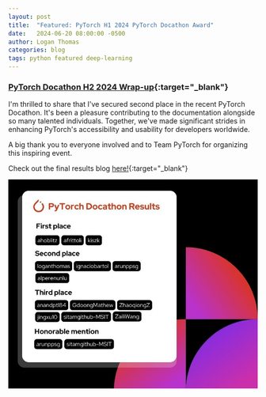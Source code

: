 ```yaml
---
layout: post
title:  "Featured: PyTorch H1 2024 PyTorch Docathon Award"
date:   2024-06-20 08:00:00 -0500
author: Logan Thomas
categories: blog
tags: python featured deep-learning
---
```

### [PyTorch Docathon H2 2024 Wrap-up](https://pytorch.org/blog/pytorch-docathon-h2-2024-wrap-up/){:target="_blank"}

I'm thrilled to share that I've secured second place in the recent PyTorch Docathon.
It's been a pleasure contributing to the documentation alongside so many talented
individuals. Together, we've made significant strides in enhancing PyTorch's
accessibility and usability for developers worldwide.

A big thank you to everyone involved and to Team PyTorch for organizing this
inspiring event.

Check out the final results blog [here!](https://pytorch.org/blog/pytorch-docathon-h2-2024-wrap-up/){:target="_blank"}


<a href="https://pytorch.org/blog/pytorch-docathon-h2-2024-wrap-up/" target="_blank">
  <img src="/assets/images/pytorch-docathon-results.jpeg" style="padding: 0px 15px 0px 0px">
</a>
